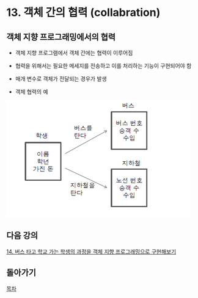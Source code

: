 # 13. 객체 간의 협력 (collabration)

## 객체 지향 프로그래밍에서의 협력

- 객체 지향 프로그램에서 객체 간에는 협력이 이루어짐

- 협력을 위해서는 필요한 메세지를 전송하고 이를 처리하는 기능이 구현되어야 함

- 매개 변수로 객체가 전달되는 경우가 발생

- 객체 협력의 예 

![bus](./img/bus.PNG)

## 다음 강의 

[14. 버스 타고 학교 가는 학생의 과정을 객체 지향 프로그래밍으로 구현해보기](../2-14/README.md)

## 돌아가기
[목차](../README.md)

